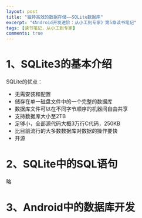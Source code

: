 ```yaml
---
layout: post
title: "独特高效的数据存储——SQLite数据库"
excerpt: "《Android开发进阶：从小工到专家》第5章读书笔记"
tags: [读书笔记，从小工到专家]
comments: true
---
```


# 1、SQLite3的基本介绍 #

SQLite的优点：

* 无需安装和配置
* 储存在单一磁盘文件中的一个完整的数据库
* 数据库文件可以在不同字节顺序的机器间自由共享
* 支持数据库大小至2TB
* 足够小，全部源代码大概3万行C代码，250KB
* 比目前流行的大多数数据库对数据的操作要快
* 开源

# 2、SQLite中的SQL语句 #

略

# 3、Android中的数据库开发 #

